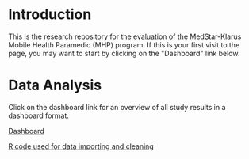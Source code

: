 
<!-- README.md is generated from README.Rmd. Please edit that file -->
Introduction
============

This is the research repository for the evaluation of the MedStar-Klarus Mobile Health Paramedic (MHP) program. If this is your first visit to the page, you may want to start by clicking on the "Dashboard" link below.

Data Analysis
=============

Click on the dashboard link for an overview of all study results in a dashboard format.

[Dashboard](https://rawgit.com/brad-cannell/Medstar_klarus/master/R%20markdown/dashboard.html)

[R code used for data importing and cleaning](https://rawgit.com/brad-cannell/Medstar_klarus/master/R%20markdown/data_preprocess_01.nb.html)
